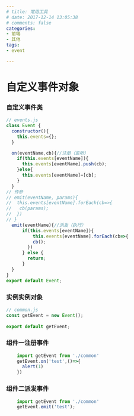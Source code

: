 ```yaml
---
# title: 常用工具
# date: 2017-12-14 13:05:38
# comments: false
categories: 
- 前端
- 其他
tags:
- event

---
```

# 自定义事件对象

### 自定义事件类

```javascript
// events.js
class Event {
  constructor(){
    this.events={};
  }

  on(eventName,cb){//注册（监听）
    if(this.events[eventName]){
      this.events[eventName].push(cb);
    }else{
      this.events[eventName]=[cb];
    }
  }
// 传参
// emit(eventName, params){
//  this.events[eventName].forEach(cb=>{
//   cb(params);
//  })
// }
  emit(eventName){//派发（执行）
      if(this.events[eventName]){
          this.events[eventName].forEach(cb=>{
          cb();
        })
      } else {
      	return;
      }
  }
}
export default Event;
```

### 实例实例对象

```javascript
// common.js
const getEvent = new Event();
 
export default getEvent;
```
### 组件一注册事件
```javascript
	import getEvent from './common'
    getEvent.on('test',()=>{
      alert(1)
    })
```
### 组件二派发事件
```javascript
	import getEvent from './common'
	getEvent.emit('test');
```